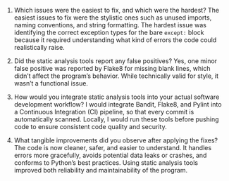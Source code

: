 1. Which issues were the easiest to fix, and which were the hardest?
The easiest issues to fix were the stylistic ones such as unused imports, naming conventions, and string formatting. The hardest issue was identifying the correct exception types for the bare `except:` block because it required understanding what kind of errors the code could realistically raise.

2. Did the static analysis tools report any false positives?
Yes, one minor false positive was reported by Flake8 for missing blank lines, which didn’t affect the program’s behavior. While technically valid for style, it wasn’t a functional issue.

3. How would you integrate static analysis tools into your actual software development workflow?
I would integrate Bandit, Flake8, and Pylint into a Continuous Integration (CI) pipeline, so that every commit is automatically scanned. Locally, I would run these tools before pushing code to ensure consistent code quality and security.

4. What tangible improvements did you observe after applying the fixes?
The code is now cleaner, safer, and easier to understand. It handles errors more gracefully, avoids potential data leaks or crashes, and conforms to Python’s best practices. Using static analysis tools improved both reliability and maintainability of the program.
